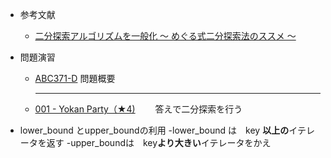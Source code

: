 - 参考文献
	- [二分探索アルゴリズムを一般化 〜 めぐる式二分探索法のススメ 〜](https://qiita.com/drken/items/97e37dd6143e33a64c8c)
-  問題演習
	- [ABC371-D](https://atcoder.jp/contests/abc371/tasks/abc371_d)
		問題概要
		
		***

	- [001 - Yokan Party（★4)](https://atcoder.jp/contests/typical90/tasks/typical90_a)
	　　答えで二分探索を行う


- lower_bound とupper_boundの利用
	-lower_bound は　key **以上の**イテレータを返す
	-upper_boundは　key**より大きい**イテレータをかえ